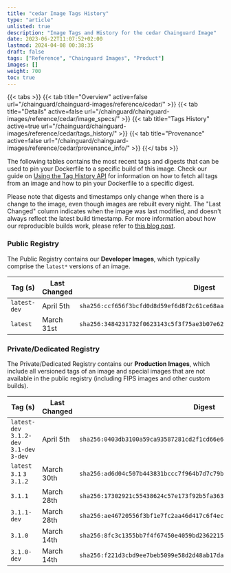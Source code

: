 ```yaml
---
title: "cedar Image Tags History"
type: "article"
unlisted: true
description: "Image Tags and History for the cedar Chainguard Image"
date: 2023-06-22T11:07:52+02:00
lastmod: 2024-04-08 00:38:35
draft: false
tags: ["Reference", "Chainguard Images", "Product"]
images: []
weight: 700
toc: true
---
```


{{< tabs >}}
{{< tab title="Overview" active=false url="/chainguard/chainguard-images/reference/cedar/" >}}
{{< tab title="Details" active=false url="/chainguard/chainguard-images/reference/cedar/image_specs/" >}}
{{< tab title="Tags History" active=true url="/chainguard/chainguard-images/reference/cedar/tags_history/" >}}
{{< tab title="Provenance" active=false url="/chainguard/chainguard-images/reference/cedar/provenance_info/" >}}
{{</ tabs >}}

The following tables contains the most recent tags and digests that can be used to pin your Dockerfile to a specific build of this image. Check our guide on [Using the Tag History API](/chainguard/chainguard-images/using-the-tag-history-api/) for information on how to fetch all tags from an image and how to pin your Dockerfile to a specific digest.

Please note that digests and timestamps only change when there is a change to the image, even though images are rebuilt every night. The "Last Changed" column indicates when the image was last modified, and doesn't always reflect the latest build timestamp. For more information about how our reproducible builds work, please refer to [this blog post](https://www.chainguard.dev/unchained/reproducing-chainguards-reproducible-image-builds).

### Public Registry
The Public Registry contains our **Developer Images**, which typically comprise the `latest*` versions of an image.

| Tag (s)       | Last Changed | Digest                                                                    |
|---------------|--------------|---------------------------------------------------------------------------|
|  `latest-dev` | April 5th    | `sha256:ccf656f3bcfd0d8d59ef6d8f2c61ce68aa9169c44186d9fc50e21f420c70fe95` |
|  `latest`     | March 31st   | `sha256:3484231732f0623143c5f3f75ae3b07e62e4f66bbf5ebf93954f89f428777ed6` |


### Private/Dedicated Registry
The Private/Dedicated Registry contains our **Production Images**, which include all versioned tags of an image and special images that are not available in the public registry (including FIPS images and other custom builds).

| Tag (s)                                     | Last Changed | Digest                                                                    |
|---------------------------------------------|--------------|---------------------------------------------------------------------------|
|  `latest-dev` `3.1.2-dev` `3.1-dev` `3-dev` | April 5th    | `sha256:0403db3100a59ca93587281cd2f1cd66e619b13444094183a4ccfa6303735d8c` |
|  `latest` `3.1` `3` `3.1.2`                 | March 30th   | `sha256:ad6d04c507b443831bccc7f964b7d7c79be79ceeafa14c906a9569ad702d9a8b` |
|  `3.1.1`                                    | March 28th   | `sha256:17302921c55438624c57e173f92b5fa363ebcc582248dfa5756406e22d696203` |
|  `3.1.1-dev`                                | March 28th   | `sha256:ae46720556f3bf1e7fc2aa46d417c6f4ecdea00d5a50f5e970623369e1119d76` |
|  `3.1.0`                                    | March 14th   | `sha256:8fc3c1355bb7f4f67450e4059bd2362215c23c085a67d9064685280c4dc0e38f` |
|  `3.1.0-dev`                                | March 14th   | `sha256:f221d3cbd9ee7beb5099e58d2d48ab17da7b4855e3528673593b4e8c9dfd8ef1` |

